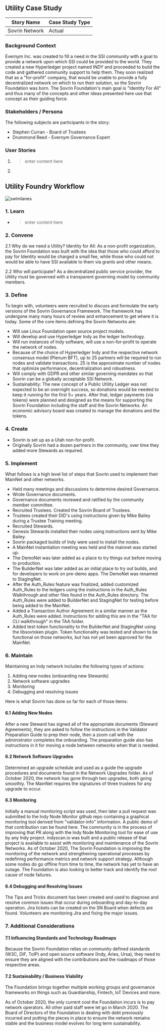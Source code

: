 ## Utility Case Study

| Story Name | Case Study Type |
| --- | --- |
| Sovrin Network | Actual|

### Background Context
Evernym Inc. was created to fill a need in the SSI community with a goal to provide a network upon which SSI could be provided to the world. They created a new Hyperledger project named INDY and proceeded to build the code and gathered community support to help them. They soon realized that as a "for-profit" company, that would be unable to provide a fully decentralized network on which to run their solution, so the Sovrin Foundation was born.
The Sovrin Foundation's main goal is "Identity For All" and thus many of the concepts and other ideas presented here use that concept as their guiding force.
 
### Stakeholders / Persona
The following subjects are participants in the story:

* Stephen Curran - Board of Trustees
* Drummond Reed - Evernym Governance Expert


### User Stories
1. >enter content here
2. 

## Utility Foundry Workflow

![swimlanes](../img/workflow-swimlanes.png)

### 1. Learn
* >enter content here

### 2. Convene

2.1  Why do we need a Utility?
Identity for All: As a non-profit organization, the Sovrin Foundation was built with the idea that those who could afford to pay for Identity would be charged a small fee, while those who could not would be able to have SSI available to them via grants and other means.

2.2  Who will participate?
As a decentralized public service provider, the Utility must be governed with a transparent governing model by community members.


### 3. Define
To begin with, volunteers were recruited to discuss and formulate the early versions of the Sovrin Governance Framework. The framework has undergone many many hours of review and enhancement to get where it is today. Some of the core items defining the Sovrin Networks are:

* Will use Linux Foundation open source project models.
* Will develop and use Hyperledger Indy as the ledger technology.
* Will run instances of Indy software, will use a non-for-profit to operate the network of nodes.
* Because of the choice of Hyperledger Indy and the respective network consensus model (Plenum BFT), up to 25 partners will be required to run nodes and validate transactions. 25 is the approximate number of nodes that optimize performance, decentralization and robustness.
* Will comply with GDPR and other similar governing mandates so that Sovrin can be a globally acceptable SSI Network.
* Sustainability: The new concept of a Public Utility Ledger was not expected to be an overnight success, so donations would be needed to keep it running for the first 5+ years. After that, ledger payments (via tokens) were planned and designed as the means for supporting the Sovrin Foundation including the staff and the Sovrin Networks. An economic advisory board was created to manage the donations and the tokens.


### 4. Create

* Sovrin is set up as a Utah non-for-profit.
* Originally Sovrin had a dozen partners in the community, over time they added more Stewards as required.


### 5. Implement
What follows is a high level list of steps that Sovrin used to implement their MainNet and other networks.

* Held many meetings and discussions to determine desired Governance.
* Wrote Governance documents.
* Governance documents reviewed and ratified by the community member committee.
* Recruited Trustees. Created the Sovrin Board of Trustees.
* Trustees created their DID's using instructions given by Mike Bailey during a Trustee Training meeting.
* Recruited Stewards.
* Genesis Stewards installed their nodes using instructions sent by Mike Bailey.
* Sovrin packaged builds of Indy were used to install the nodes.
* A MainNet instantiation meeting was held and the mainnet was started up.
* The DemoNet was later added as a place to try things out before moving to production.
* The BuilderNet was later added as an initial place to try out builds, and for developers to work on pre-demo apps. The DemoNet was renamed to StagingNet.
* After the Auth_Rules feature was finalized, added customized Auth_Rules to the ledgers using the instructions in the Auth_Rules Walkthrough and other files found in the Auth_Rules directory. The Auth_Rules were added to BuilderNet and StagingNet for testing before being added to the MainNet.
* Added a Transaction Author Agreement in a similar manner as the Auth_Rules were added. Instructions for adding this are in the "TAA for CLI walkthrough" in the TAA folder.
* Added test-token functionality to the BuilderNet and StagingNet using the libsovtoken plugin. Token functionality was tested and shown to be functional on those networks, but has not yet been approved for the MainNet.


### 6. Maintain
Maintaining an Indy network includes the following types of actions:

1. Adding new nodes (onboarding new Stewards)
2. Network software upgrades
3. Monitoring
4. Debugging and resolving issues

Here is what Sovrin has done so far for each of those items:

#### 6.1  Adding New Nodes 
After a new Steward has signed all of the appropriate documents (Steward Agreements), they are asked to follow the instructions in the Validator Preparation Guide to prep their node, then a zoom call with the administrator completes the onboarding. The preparation guide also has instructions in it for moving a node between networks when that is needed.

#### 6.2  Network Software Upgrades 
Determined an upgrade schedule and used as a guide the upgrade procedures and documents found in the Network Upgrades folder.
As of October 2020, the network has gone through two upgrades, both going smoothly. The MainNet requires the signatures of three trustees for any upgrade to occur.

#### 6.3  Monitoring 
Initially a manual monitoring script was used, then later a pull request was submitted to the Indy Node Monitor github repo containing a graphical monitoring tool derived from "validator-info" information. A public demo of that contribution can be found here. The community is in the process of improving that PR along with the Indy Node Monitoring tool for ease of use by any Indy project. indyscan.io was built and a public release of that project is available to assist with monitoring and maintenance of the Sovrin Networks.
As of October 2020, The Sovrin Foundation is improving the monitoring of the network and strengthening operational processes by redefining performance metrics and network support strategy. Although some nodes do go offline from time to time, the network has yet to have an outage. The Foundation is also looking to better track and identify the root cause of node failures.

#### 6.4  Debugging and Resolving Issues 

The Tips and Tricks document has been created and used to diagnose and resolve common issues that occur during onboarding and day-to-day operation. Jira tickets can be created on the SN Board when defects are found. Volunteers are monitoring Jira and fixing the major issues.

### 7. Additional Considerations

#### 7.1  Influencing Standards and Technology Roadmaps
Because the Sovrin Foundation relies on community defined standards (W3C, DIF, ToIP) and open source software (Indy, Aries, Ursa), they need to ensure they are aligned with the contributions and the roadmaps of those respective areas. 

#### 7.2  Sustainability / Business Viability
The Foundation brings together multiple working groups and governance frameworks on things such as Guardianship, Fintech, IoT Devices and more.

As of October 2020, the only current cost the Foundation incurs is to pay network operators. All other paid staff were let go in March 2020. The Board of Directors of the Foundation is dealing with debt previously incurred and putting the pieces in place to ensure the network remains stable and the business model evolves for long term sustainability.
